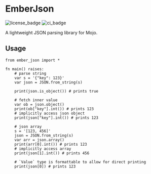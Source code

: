 # EmberJson

![license_badge](https://badgen.net/badge/License/MIT/blue)
![ci_badge](https://github.com/bgreni/EmberJson/actions/workflows/CI.yml/badge.svg)

A lightweight JSON parsing library for Mojo.

## Usage

```mojo
from ember_json import *

fn main() raises:
    # parse string
    var s = '{"key": 123}'
    var json = JSON.from_string(s)

    print(json.is_object()) # prints true

    # fetch inner value
    var ob = json.object()
    print(ob["key"].int()) # prints 123
    # implicitly access json object
    print(json["key"].int()) # prints 123

    # json array
    s = '[123, 456]'
    json = JSON.from_string(s)
    var arr = json.array()
    print(arr[0].int()) # prints 123
    # implicitly access array
    print(json[1].int()) # prints 456

    # `Value` type is formattable to allow for direct printing
    print(json[0]) # prints 123
```
